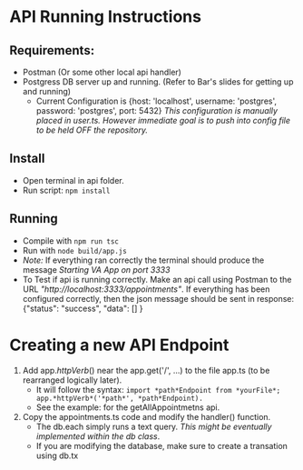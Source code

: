 # API Running Instructions

## Requirements:
* Postman (Or some other local api handler)
* Postgress DB server up and running. (Refer to Bar's slides for getting up and running)
  * Current Configuration is {host: 'localhost', username: 'postgres', password: 'postgres', port: 5432} _This configuration is manually placed in user.ts. However immediate goal is to push into config file to be held OFF the repository._

## Install
* Open terminal in api folder.
* Run script: `npm install`

## Running
* Compile with `npm run tsc`
* Run with `node build/app.js`
* *Note:* If everything ran correctly the terminal should produce the message _Starting VA App on port 3333_
* To Test if api is running correctly. Make an api call using Postman to the URL _"http://localhost:3333/appointments"_. If everything has been configured correctly, then the json message should be sent in response: {"status": "success", "data": [] }

# Creating a new API Endpoint
1. Add app.*httpVerb*() near the app.get('/', ...) to the file app.ts (to be rearranged logically later).
    * It will follow the syntax: `import *path*Endpoint from *yourFile*; app.*httpVerb*('*path*', *path*Endpoint).`
    * See the example: for the getAllAppointmetns api.
 2. Copy the appointments.ts code and modify the handler() function.
    * The db.each simply runs a text query. _This might be eventually implemented within the db class_.
    * If you are modifying the database, make sure to create a transation using db.tx
